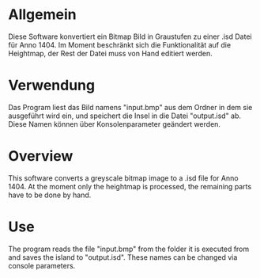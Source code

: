 # Allgemein
Diese Software konvertiert ein Bitmap Bild in Graustufen zu einer .isd Datei für Anno 1404.
Im Moment beschränkt sich die Funktionalität auf die Heightmap, der Rest der Datei muss von Hand editiert werden.

# Verwendung
Das Program liest das Bild namens "input.bmp" aus dem Ordner in dem sie ausgeführt wird ein, und speichert die Insel in die Datei "output.isd" ab.
Diese Namen können über Konsolenparameter geändert werden.




# Overview
This software converts a greyscale bitmap image to a .isd file for Anno 1404.
At the moment only the heightmap is processed, the remaining parts have to be done by hand.

# Use
The program reads the file "input.bmp" from the folder it is executed from and saves the island to "output.isd".
These names can be changed via console parameters.
